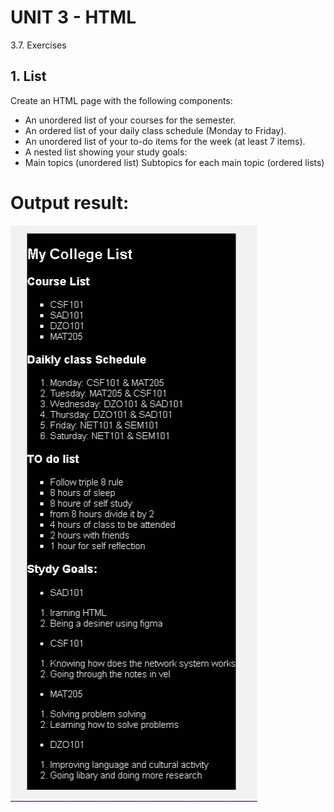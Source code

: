 # UNIT 3 - HTML
3.7. Exercises

## 1. List

Create an HTML page with the following components:

<ul>
<li>An unordered list of your courses for the semester.</li>


<li>
An ordered list of your daily class schedule (Monday to Friday).
</li>

<li>
An unordered list of your to-do items for the week (at least 7 items).</li>

<li>
A nested list showing your study goals:
</li>

<li>
Main topics (unordered list)
Subtopics for each main topic (ordered lists)
</li>
</ul>

# Output result:
![alt text](p2.png)